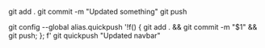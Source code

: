 git add .
git commit -m "Updated something"
git push

git config --global alias.quickpush '!f() { git add . && git commit -m "$1" && git push; }; f'
git quickpush "Updated navbar"
